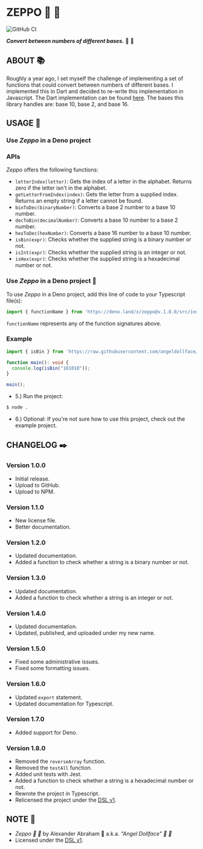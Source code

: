 # ZEPPO :crystal_ball: :guitar:

![GitHub CI](https://github.com/angeldollface/zeppo/actions/workflows/node.yml/badge.svg)

***Convert between numbers of different bases.*** :crystal_ball: :guitar:

## ABOUT :books:

Roughly a year ago, I set myself the challenge of implementing a set of functions that could convert between numbers of different bases. I implemented this in Dart and decided to re-write this implementation in Javascript. The Dart implementation can be found [here](https://github.com/angeldollface/harpo). The bases this library handles are: base 10, base 2, and base 16.

## USAGE :hammer:

### Use *Zeppo* in a Deno project



### APIs

*Zeppo* offers the following functions:

- `letterIndex(letter)`: Gets the index of a letter in the alphabet. Returns zero if the letter isn't in the alphabet.
- `getLetterFromIndex(index)`: Gets the letter from a supplied index. Returns an empty string if a letter cannot be found.
- `binToDec(binaryNumber)`: Converts a base 2 number to a base 10 number.
- `decToBin(decimalNumber)`: Converts a base 10 number to a base 2 number.
- `hexToDec(hexNumber)`: Converts a base 16 number to a base 10 number.
- `isBin(expr)`: Checks whether the supplied string is a binary number or not.
- `isInt(expr)`: Checks whether the supplied string is an integer or not.
- `isHex(expr)`: Checks whether the supplied string is a hexadecimal number or not.

### Use *Zeppo* in a Deno project :t-rex:

To use *Zeppo* in a Deno project, add this line of code to your Typescript file(s):

```Typescript
import { functionName } from 'https://deno.land/x/zeppo@v.1.8.0/src/index.js';
```

`functionName` represents any of the function signatures above.

### Example

```Typescript
import { isBin } from 'https://raw.githubusercontent.com/angeldollface/zeppo/main/mod.ts';

function main(): void {
  console.log(isBin("101010"));
}

main();
```

- 5.) Run the project:

```bash
$ node .
```

- 6.) Optional: If you're not sure how to use this project, check out the example project.

## CHANGELOG :black_nib:

### Version 1.0.0

- Initial release.
- Upload to GitHub.
- Upload to NPM.

### Version 1.1.0

- New license file.
- Better documentation.

### Version 1.2.0

- Updated documentation.
- Added a function to check whether a string is a binary number or not.

### Version 1.3.0

- Updated documentation.
- Added a function to check whether a string is an integer or not.

### Version 1.4.0

- Updated documentation.
- Updated, published, and uploaded under my new name.

### Version 1.5.0

- Fixed some administrative issues.
- Fixed some formatting issues.

### Version 1.6.0

- Updated `export` statement.
- Updated documentation for Typescript.

### Version 1.7.0

- Added support for Deno.

### Version 1.8.0

- Removed the `reverseArray` function.
- Removed the `testAll` function.
- Added unit tests with Jest.
- Added a function to check whether a string is a hexadecimal number or not.
- Rewrote the project in Typescript.
- Relicensed the project under the [DSL v1](https://github.com/angeldollface/doll-software-license).

## NOTE :scroll:

- *Zeppo :crystal_ball: :guitar:* by Alexander Abraham :black_heart: a.k.a. *"Angel Dollface" :dolls: :ribbon:*
- Licensed under the [DSL v1](https://github.com/angeldollface/doll-software-license).
